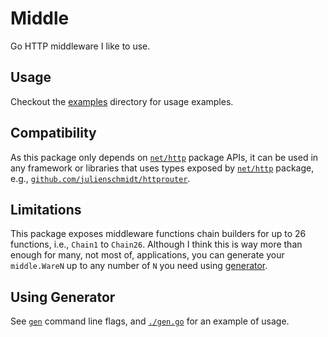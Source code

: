 # Middle

Go HTTP middleware I like to use.

## Usage

Checkout the [examples](./examples/) directory for usage examples.

## Compatibility

As this package only depends on [`net/http`](https://pkg.go.dev/net/http) package APIs, it can be used in any framework or libraries that uses types exposed by [`net/http`](https://pkg.go.dev/net/http) package, e.g., [`github.com/julienschmidt/httprouter`](https://github.com/julienschmidt/httprouter).

## Limitations

This package exposes middleware functions chain builders for up to 26 functions, i.e., `Chain1` to `Chain26`. Although I think this is way more than enough for many, not most of, applications, you can generate your `middle.WareN` up to any number of `N` you need using [generator](#using-generator).

## Using Generator

See [`gen`](./gen/gen.go) command line flags, and [`./gen.go`](./gen.go) for an example of usage.
